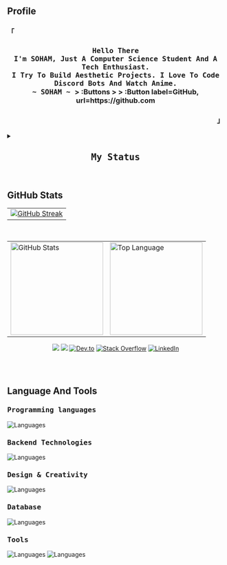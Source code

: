 <!-- SpreadSheets650's GitHub Profile -->

## Profile

<div align="justify">

<h3 align="left"><samp>「</samp></h3>

<h3 align="center">
  <samp>
    <b>
      Hello There
      <br>
      I'm SOHAM, Just A Computer Science Student And A Tech Enthusiast.
      <br>
      I Try To Build Aesthetic Projects. I Love To Code Discord Bots And Watch Anime.
      <br>
      ~ SOHAM ~
    </b>
  </samp>
> :Buttons
> > :Button label=GitHub, url=https://github.com
</h3>

<h3 align="right"><samp>」</samp></h3>

<!-- Status -->
<details>
  <summary><h2 align="center"><samp>My Status</samp></h2></summary>
  
  <br>
  
  <div align="center">
    <table align="center">
      <tr>
        <td align="center"><h1><samp>Discord</samp></h1>
          <a href="">
            <img src="https://discord-readme-badge.vercel.app/api?id=727012870683885578"/>
          </a>
        </td>
      </tr>
      <tr>
        <td align="center"><h1><samp>Spotify</samp></h1><br><a herf="https://open.spotify.com/user/x4o0yd3uqpjbzgo1atn61ik6l"><img src = "https://spotify-github-profile.kittinanx.com/api/view?uid=x4o0yd3uqpjbzgo1atn61ik6l&cover_image=true&theme=default&show_offline=false&background_color=121212&interchange=true&bar_color=53b14f&bar_color_cover=false"></a></td>
      </tr>
    </table>
  </div>

</details>

<br>

## GitHub Stats

<div align="center">
  <table>
    <tr>
      <td><a href="https://git.io/streak-stats"><img src="https://github-readme-streak-stats.herokuapp.com?user=SpreadSheets600&theme=tokyonight&hide_border=true&border_radius=&card_width=1000" alt="GitHub Streak" /></a></td>
    </tr>
  </table>
  <br>
  <table>
    <tr>
      <td><a href="#--------"><img height="215px" align="center" alt="GitHub Stats" src="https://github-readme-stats.vercel.app/api?username=spreadsheets600&count_private=true&show_icons=true&include_all_commits=true&line_height=21&hide_border=true&theme=nord"/></a></td>
      <td><a href="#--------"><img height="215px" align="center" alt="Top Language" src="https://github-readme-stats.vercel.app/api/top-langs/?username=spreadsheets600&layout=compact&line_height=21&hide_border=true&theme=nord"/></a></td>
    </tr>
  </table>

  <a href="https://bento.me/spreadsheets"><img src="https://komarev.com/ghpvc/?username=spreadsheets600&style=for-the-badge"></a>
  <a href="https://bento.me/spreadsheets"><img src="https://img.shields.io/badge/Portfolio-255E63?style=for-the-badge&logo=About.me&logoColor=white"></a>
  [![Dev.to](https://img.shields.io/badge/DEV.TO-0A0A0A?style=for-the-badge&logo=dev-dot-to&logoColor=white)](https://dev.to/sspreadsheets600)
  [![Stack Overflow](https://img.shields.io/badge/STACKOVERFLOW-FE7A16?style=for-the-badge&logo=stackoverflow&logoColor=white)](https://stackoverflow.com/users/23220449/soham-maity)
  [![LinkedIn](https://img.shields.io/badge/LINKEDIN-0077B5?style=for-the-badge&logo=linkedin&logoColor=white)](https://www.linkedin.com/in/soham-maity-523329305)

  <br>

</div>

<br>

## Language And Tools

<div align="left">

<h3><samp>Programming languages</samp></h3>

<a>![Languages](https://skillicons.dev/icons?i=html,css,js,react,py,bash&theme=dark)</a>

<h3><samp>Backend Technologies</samp></h3>

<a>![Languages](https://skillicons.dev/icons?i=django,flask,tensorflow,nodejs&theme=dark)</a>

<h3><samp>Design & Creativity</samp></h3>

<a>![Languages](https://skillicons.dev/icons?i=illustrator,xd,figma&theme=dark)</a>

<h3><samp>Database</samp></h3>

<a>![Languages](https://skillicons.dev/icons?i=mongo,mysql,&theme=dark)</a>

<h3><samp>Tools</samp></h3>

<a>![Languages](https://skillicons.dev/icons?i=vscode,sublime,replit,notion,github&theme=dark)</a>
<a>![Languages](https://skillicons.dev/icons?i=discord,bots&theme=dark)</a>

</div>

</div>
